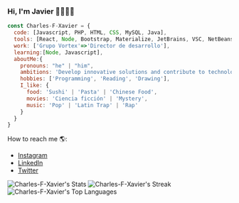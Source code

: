### Hi, I'm Javier 👋👨🏽‍💻

<!-- Picture -->

```js
const Charles-F-Xavier = {
  code: [Javascript, PHP, HTML, CSS, MySQL, Java],
  tools: [React, Node, Bootstrap, Materialize, JetBrains, VSC, NetBeans],
  work: ['Grupo Vortex'=>'Director de desarrollo'],
  learning:[Node, Javascript],
  aboutMe:{
    pronouns: "he" | "him",
    ambitions: 'Develop innovative solutions and contribute to technological growth',
    hobbies: ['Programming', 'Reading', 'Drawing'],
    I_like: {
      food: 'Sushi' | 'Pasta' | 'Chinese Food',
      movies: 'Ciencia ficción' | 'Mystery',
      music: 'Pop' | 'Latin Trap' | 'Rap'
    }
  }
}
```

How to reach me 🌎:
- [Instagram](https://www.instagram.com/javi._.rulitos/)
- [LinkedIn](https://www.linkedin.com/in/javier-villalobos-ramírez-21b803260/)
- [Twitter](https://twitter.com/Javi_1Rulitos)

![Charles-F-Xavier's Stats](https://github-readme-stats.vercel.app/api?username=Charles-F-Xavier&theme=tokyonight&show_icons=true&hide_border=true&count_private=true)
![Charles-F-Xavier's Streak](https://github-readme-streak-stats.herokuapp.com/?user=Charles-F-Xavier&theme=tokyonight&hide_border=true)
![Charles-F-Xavier's Top Languages](https://github-readme-stats.vercel.app/api/top-langs/?username=Charles-F-Xavier&theme=tokyonight&show_icons=true&hide_border=true&layout=compact)
<!--
**Charles-F-Xavier/Charles-F-Xavier** is a ✨ _special_ ✨ repository because its `README.md` (this file) appears on your GitHub profile.

Here are some ideas to get you started:

- 🔭 I’m currently working on ...
- 🌱 I’m currently learning ...
- 👯 I’m looking to collaborate on ...
- 🤔 I’m looking for help with ...
- 💬 Ask me about ...
- 📫 How to reach me: ...
- 😄 Pronouns: ...
- ⚡ Fun fact: ...
-->
